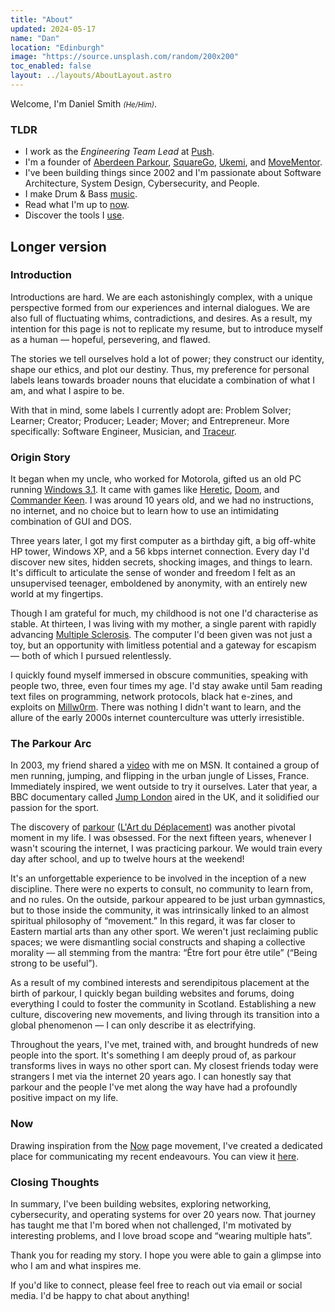 ```yaml
---
title: "About"
updated: 2024-05-17
name: "Dan"
location: "Edinburgh"
image: "https://source.unsplash.com/random/200x200"
toc_enabled: false
layout: ../layouts/AboutLayout.astro
---
```


Welcome, I'm Daniel Smith <small><em>(He/Him)</em></small>.

### TLDR

- I work as the _Engineering Team Lead_ at [Push](https://pushentertainment.com/).
- I'm a founder of [Aberdeen Parkour](/projects/aberdeen-parkour), [SquareGo](/projects/squarego), [Ukemi](/projects/ukemi), and [MoveMentor](/projects/movementor).
- I've been building things since 2002 and I'm passionate about Software Architecture, System Design, Cybersecurity, and People.
- I make Drum & Bass [music](https://linktr.ee/omuxdnb).
- Read what I'm up to [now](/now).
- Discover the tools I [use](/uses).

## Longer version

### Introduction

Introductions are hard. We are each astonishingly complex, with a unique perspective formed from our experiences and internal dialogues. We are also full of fluctuating whims, contradictions, and desires. As a result, my intention for this page is not to replicate my resume, but to introduce myself as a human — hopeful, persevering, and flawed.

The stories we tell ourselves hold a lot of power; they construct our identity, shape our ethics, and plot our destiny. Thus, my preference for personal labels leans towards broader nouns that elucidate a combination of what I am, and what I aspire to be.

With that in mind, some labels I currently adopt are: Problem Solver; Learner; Creator; Producer; Leader; Mover; and Entrepreneur. More specifically: Software Engineer, Musician, and [Traceur](https://parkour.com/redefining-the-word-traceur-by-adam-dunlap/).

### Origin Story

It began when my uncle, who worked for Motorola, gifted us an old PC running [Windows 3.1](https://en.wikipedia.org/wiki/Windows_3.1). It came with games like [Heretic](https://www.retrogames.cz/play_496-DOS.php), [Doom](https://www.retrogames.cz/play_414-DOS.php), and [Commander Keen](https://www.retrogames.cz/play_471-DOS.php). I was around 10 years old, and we had no instructions, no internet, and no choice but to learn how to use an intimidating combination of GUI and DOS.

Three years later, I got my first computer as a birthday gift, a big off-white HP tower, Windows XP, and a 56 kbps internet connection. Every day I'd discover new sites, hidden secrets, shocking images, and things to learn. It's difficult to articulate the sense of wonder and freedom I felt as an unsupervised teenager, emboldened by anonymity, with an entirely new world at my fingertips.

Though I am grateful for much, my childhood is not one I'd characterise as stable. At thirteen, I was living with my mother, a single parent with rapidly advancing [Multiple Sclerosis](https://en.wikipedia.org/wiki/Multiple_sclerosis). The computer I'd been given was not just a toy, but an opportunity with limitless potential and a gateway for escapism — both of which I pursued relentlessly.

I quickly found myself immersed in obscure communities, speaking with people two, three, even four times my age. I'd stay awake until 5am reading text files on programming, network protocols, black hat e-zines, and exploits on [Millw0rm](https://github.com/KyteProject/mirror-milw0rm). There was nothing I didn't want to learn, and the allure of the early 2000s internet counterculture was utterly irresistible.

### The Parkour Arc

In 2003, my friend shared a [video](https://www.youtube.com/watch?v=OaVzjGOqQQY) with me on MSN. It contained a group of men running, jumping, and flipping in the urban jungle of Lisses, France. Immediately inspired, we went outside to try it ourselves. Later that year, a BBC documentary called [Jump London](https://en.wikipedia.org/wiki/Jump_London) aired in the UK, and it solidified our passion for the sport.

The discovery of [parkour](https://en.wikipedia.org/wiki/Parkour) ([L'Art du Déplacement](https://www.parkourways.com/history)) was another pivotal moment in my life. I was obsessed. For the next fifteen years, whenever I wasn't scouring the internet, I was practicing parkour. We would train every day after school, and up to twelve hours at the weekend!

It's an unforgettable experience to be involved in the inception of a new discipline. There were no experts to consult, no community to learn from, and no rules. On the outside, parkour appeared to be just urban gymnastics, but to those inside the community, it was intrinsically linked to an almost spiritual philosophy of “movement.” In this regard, it was far closer to Eastern martial arts than any other sport. We weren't just reclaiming public spaces; we were dismantling social constructs and shaping a collective morality — all stemming from the mantra: “Être fort pour être utile” (“Being strong to be useful”).

As a result of my combined interests and serendipitous placement at the birth of parkour, I quickly began building websites and forums, doing everything I could to foster the community in Scotland. Establishing a new culture, discovering new movements, and living through its transition into a global phenomenon — I can only describe it as electrifying.

Throughout the years, I've met, trained with, and brought hundreds of new people into the sport. It's something I am deeply proud of, as parkour transforms lives in ways no other sport can. My closest friends today were strangers I met via the internet 20 years ago. I can honestly say that parkour and the people I've met along the way have had a profoundly positive impact on my life.

### Now

Drawing inspiration from the [Now](https://nownownow.com/about) page movement, I've created a dedicated place for communicating my recent endeavours. You can view it [here](/now).

### Closing Thoughts

In summary, I've been building websites, exploring networking, cybersecurity, and operating systems for over 20 years now. That journey has taught me that I'm bored when not challenged, I'm motivated by interesting problems, and I love broad scope and “wearing multiple hats”.

Thank you for reading my story. I hope you were able to gain a glimpse into who I am and what inspires me.

If you'd like to connect, please feel free to reach out via email or social media. I'd be happy to chat about anything!
